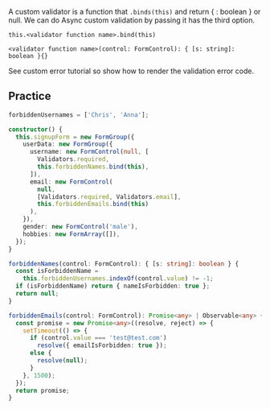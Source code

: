 A custom validator is a function that `.binds(this)` and return { <errorName>: boolean } or null. We can do Async custom validation by passing it has the third option.

`this.<validator function name>.bind(this)`

`<validator function name>(control: FormControl): { [s: string]: boolean }{}`

See custom error tutorial so show how to render the validation error code.

## Practice

```ts
forbiddenUsernames = ['Chris', 'Anna'];

constructor() {
  this.signupForm = new FormGroup({
    userData: new FormGroup({
      username: new FormControl(null, [
        Validators.required,
        this.forbiddenNames.bind(this),
      ]),
      email: new FormControl(
        null,
        [Validators.required, Validators.email],
        this.forbiddenEmails.bind(this)
      ),
    }),
    gender: new FormControl('male'),
    hobbies: new FormArray([]),
  });
}

forbiddenNames(control: FormControl): { [s: string]: boolean } {
  const isForbiddenName =
    this.forbiddenUsernames.indexOf(control.value) != -1;
  if (isForbiddenName) return { nameIsForbidden: true };
  return null;
}

forbiddenEmails(control: FormControl): Promise<any> | Observable<any> {
  const promise = new Promise<any>((resolve, reject) => {
    setTimeout(() => {
      if (control.value === 'test@test.com')
        resolve({ emailIsForbidden: true });
      else {
        resolve(null);
      }
    }, 1500);
  });
  return promise;
}
```